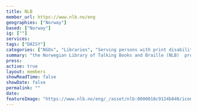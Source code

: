 ```yaml
---
title: NLB
member_url: https://www.nlb.no/eng
geographies: ["Norway"]
based: ["Norway"]
ig: [""] 
services: 
tags: ["DAISY"]
categories: ["NGOs", "Libraries", "Serving persons with print disabilities"]
summary: "the Norwegian Library of Talking Books and Braille (NLB)  produces and lends out talking books and braille books."
press:
active: true
layout: members
showReadTime: false
showDate: false
permalink: ""
date: 
featureImage: "https://www.nlb.no/eng/_/asset/nlb:0000018c9124b840/icons/NLB_logo.svg"
---
```

